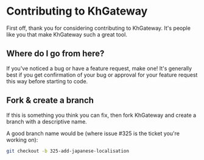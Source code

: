 # Contributing to KhGateway

First off, thank you for considering contributing to KhGateway. It's people like you that make KhGateway such a great tool.

## Where do I go from here?

If you've noticed a bug or have a feature request, make one! It's generally best if you get confirmation of your bug or approval for your feature request this way before starting to code.

## Fork & create a branch

If this is something you think you can fix, then fork KhGateway and create a branch with a descriptive name.

A good branch name would be (where issue #325 is the ticket you're working on):

```bash
git checkout -b 325-add-japanese-localisation